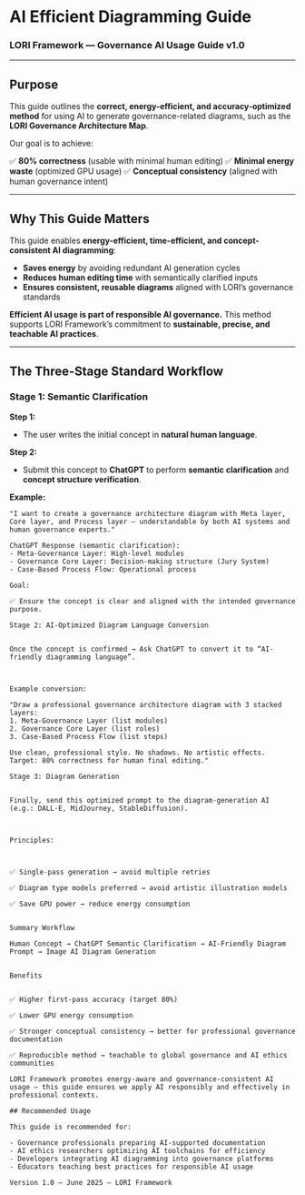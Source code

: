 # AI Efficient Diagramming Guide
### LORI Framework — Governance AI Usage Guide v1.0

---

## Purpose

This guide outlines the **correct, energy-efficient, and accuracy-optimized method** for using AI to generate governance-related diagrams, such as the **LORI Governance Architecture Map**.

Our goal is to achieve:

✅ **80% correctness** (usable with minimal human editing)
✅ **Minimal energy waste** (optimized GPU usage)
✅ **Conceptual consistency** (aligned with human governance intent)

---

## Why This Guide Matters

This guide enables **energy-efficient, time-efficient, and concept-consistent AI diagramming**:

- **Saves energy** by avoiding redundant AI generation cycles
- **Reduces human editing time** with semantically clarified inputs
- **Ensures consistent, reusable diagrams** aligned with LORI’s governance standards

**Efficient AI usage is part of responsible AI governance.**
This method supports LORI Framework’s commitment to **sustainable, precise, and teachable AI practices**.

---

## The Three-Stage Standard Workflow

### Stage 1: Semantic Clarification

**Step 1:**
- The user writes the initial concept in **natural human language**.

**Step 2:**
- Submit this concept to **ChatGPT** to perform **semantic clarification** and **concept structure verification**.

**Example:**

```text
"I want to create a governance architecture diagram with Meta layer, Core layer, and Process layer — understandable by both AI systems and human governance experts."

ChatGPT Response (semantic clarification):
- Meta-Governance Layer: High-level modules
- Governance Core Layer: Decision-making structure (Jury System)
- Case-Based Process Flow: Operational process

Goal:

✅ Ensure the concept is clear and aligned with the intended governance purpose.

Stage 2: AI-Optimized Diagram Language Conversion


Once the concept is confirmed → Ask ChatGPT to convert it to “AI-friendly diagramming language”.



Example conversion:

"Draw a professional governance architecture diagram with 3 stacked layers:
1. Meta-Governance Layer (list modules)
2. Governance Core Layer (list roles)
3. Case-Based Process Flow (list steps)

Use clean, professional style. No shadows. No artistic effects. Target: 80% correctness for human final editing."

Stage 3: Diagram Generation


Finally, send this optimized prompt to the diagram-generation AI (e.g.: DALL·E, MidJourney, StableDiffusion).



Principles:



✅ Single-pass generation → avoid multiple retries

✅ Diagram type models preferred → avoid artistic illustration models

✅ Save GPU power → reduce energy consumption


Summary Workflow

Human Concept → ChatGPT Semantic Clarification → AI-Friendly Diagram Prompt → Image AI Diagram Generation


Benefits


✅ Higher first-pass accuracy (target 80%)

✅ Lower GPU energy consumption

✅ Stronger conceptual consistency → better for professional governance documentation

✅ Reproducible method → teachable to global governance and AI ethics communities

LORI Framework promotes energy-aware and governance-consistent AI usage — this guide ensures we apply AI responsibly and effectively in professional contexts.

## Recommended Usage

This guide is recommended for:

- Governance professionals preparing AI-supported documentation
- AI ethics researchers optimizing AI toolchains for efficiency
- Developers integrating AI diagramming into governance platforms
- Educators teaching best practices for responsible AI usage

Version 1.0 — June 2025 — LORI Framework






